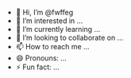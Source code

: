 - 👋 Hi, I’m @fwffeg
- 👀 I’m interested in ...
- 🌱 I’m currently learning ...
- 💞️ I’m looking to collaborate on ...
- 📫 How to reach me ...
- 😄 Pronouns: ...
- ⚡ Fun fact: ...

<!---
fwffeg/fwffeg is a ✨ special ✨ repository because its `README.md` (this file) appears on your GitHub profile.
You can click the Preview link to take a look at your changes.
--->
